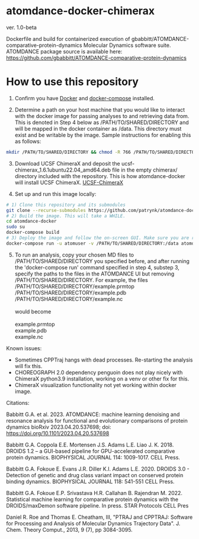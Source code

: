 atomdance-docker-chimerax
================
ver. 1.0-beta

Dockerfile and build for containerized execution of gbabbitt/ATOMDANCE-comparative-protein-dynamics Molecular Dynamics software suite.
ATOMDANCE package source is available here: \
https://github.com/gbabbitt/ATOMDANCE-comparative-protein-dynamics

How to use this repository
==========================
1) Confirm you have [Docker](https://docs.docker.com/engine/install/) and [docker-compose](https://docs.docker.com/compose/install/linux/) installed.

2) Determine a path on your host machine that you would like to interact with the docker image for passing analyses to and retrieving data from. This is denoted in Step 4 below as /PATH/TO/SHARED/DIRECTORY and will be mapped in the docker container as /data. This directory must exist and be writable by the image. Sample instructions for enabling this as follows:
```bash
mkdir /PATH/TO/SHARED/DIRECTORY && chmod -R 766 /PATH/TO/SHARED/DIRECTORY
```

3) Download UCSF ChimeraX and deposit the ucsf-chimerax_1.6.1ubuntu22.04_amd64.deb file in the empty chimerax/ directory included with the repository. This is how atomdance-docker will install UCSF ChimeraX.
[UCSF-ChimeraX](https://www.cgl.ucsf.edu/chimerax/download.html)

4) Set up and run this image locally:
```bash
# 1) Clone this repository and its submodules
git clone --recurse-submodules https://github.com/patrynk/atomdance-docker-chimerax.git
# 2) Build the image. This will take a WHILE. 
cd atomdance-docker
sudo su
docker-compose build
# 3) Deploy the image and follow the on-screen GUI. Make sure you are root user each time you execute this (i.e. sudo su)
docker-compose run -u atomuser -v /PATH/TO/SHARED/DIRECTORY:/data atomdance start
```

5) To run an analysis, copy your chosen MD files to /PATH/TO/SHARED/DIRECTORY you specified before, and after running the 'docker-compose run' command specified in step 4, substep 3, specify the paths to the files in the ATOMDANCE UI but removing /PATH/TO/SHARED/DIRECTORY.
For example, the files \
/PATH/TO/SHARED/DIRECTORY/example.prmtop \
/PATH/TO/SHARED/DIRECTORY/example.pdb \
/PATH/TO/SHARED/DIRECTORY/example.nc \
\
would become \
\
example.prmtop \
example.pdb \
example.nc

Known issues:
- Sometimes CPPTraj hangs with dead processes. Re-starting the analysis will fix this.
- CHOREOGRAPH 2.0 dependency penguoin does not play nicely with ChimeraX python3.9 installation, working on a venv or other fix for this. 
- ChimeraX visualization functionality not yet working within docker image. 

Citations:

Babbitt G.A. et al. 2023. ATOMDANCE: machine learning denoising and resonance analysis for functional and evolutionary comparisons of protein dynamics bioRxiv 2023.04.20.537698; doi: https://doi.org/10.1101/2023.04.20.537698

Babbitt G.A. Coppola E.E. Mortensen J.S. Adams L.E. Liao J. K. 2018. DROIDS 1.2 – a GUI-based pipeline for GPU-accelerated comparative protein dynamics. BIOPHYSICAL JOURNAL 114: 1009-1017. CELL Press.

Babbitt G.A. Fokoue E. Evans J.R. Diller K.I. Adams L.E. 2020. DROIDS 3.0 - Detection of genetic and drug class variant impact on conserved protein binding dynamics. BIOPHYSICAL JOURNAL 118: 541-551 CELL Press.

Babbitt G.A. Fokoue E.P. Srivastava H.R. Callahan B. Rajendran M. 2022. Statistical machine learning for comparative protein dynamics with the DROIDS/maxDemon software pipeline. In press. STAR Protocols CELL Pres

Daniel R. Roe and Thomas E. Cheatham, III, "PTRAJ and CPPTRAJ: Software for Processing and Analysis of Molecular Dynamics Trajectory Data". J. Chem. Theory Comput., 2013, 9 (7), pp 3084-3095.
